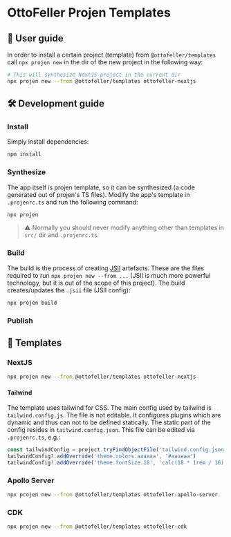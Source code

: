 # OttoFeller Projen Templates
## 📀 User guide
In order to install a certain project (template) from `@ottofeller/templates` call `npx projen new` in the dir of the new project in the following way:
```sh
# This will synthesize NextJS project in the current dir
npx projen new --from @ottofeller/templates ottofeller-nextjs
```

## 🛠 Development guide
### Install
Simply install dependencies:
```sh
npm install
```

### Synthesize
The app itself is projen template, so it can be synthesized (a code generated out of projen's TS files). Modify the app's template in `.projenrc.ts` and run the following command:
```sh
npx projen
```

> :warning: Normally you should never modify anything other than templates in `src/` dir and `.projenrc.ts`.

### Build
The build is the process of creating [JSII](https://github.com/aws/jsii) artefacts. These are the files required to run `npx projen new --from ...` (JSII is much more powerful technology, but it is out of the scope of this project). The build creates/updates the `.jsii` file (JSII config):
```sh
npx projen build
```

### Publish

## 🧩 Templates

### NextJS
```sh
npx projen new --from @ottofeller/templates ottofeller-nextjs
```

#### Tailwind
The template uses tailwind for CSS. The main config used by tailwind is `tailwind.config.js`. The file is not editable. It configures plugins which are dynamic and thus can not to be defined statically. The static part of the config resides in `tailwind.config.json`. This file can be edited via `.projenrc.ts`, e.g.:
```typescript
const tailwindConfig = project.tryFindObjectFile('tailwind.config.json')
tailwindConfig?.addOverride('theme.colors.aaaaaa', '#aaaaaa')
tailwindConfig?.addOverride('theme.fontSize.18', 'calc(18 * 1rem / 16)')
```

### Apollo Server
```sh
npx projen new --from @ottofeller/templates ottofeller-apollo-server
```

### CDK
```sh
npx projen new --from @ottofeller/templates ottofeller-cdk
```
